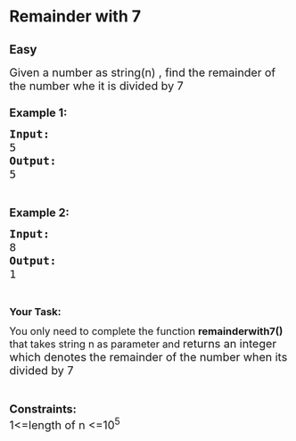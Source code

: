 # Remainder with 7
## Easy
<div class="problem-statement">
                <p></p><p><span style="font-size:20px">Given a number as&nbsp;string(n) , find the remainder of the number whe it is divided by 7<br>
<br>
<strong>Example 1:</strong></span></p>

<pre><span style="font-size:20px"><strong>Input:</strong>
5
<strong>Output:</strong>
5</span></pre>

<p>&nbsp;</p>

<p><span style="font-size:20px"><strong>Example 2:</strong></span></p>

<pre><span style="font-size:20px"><strong>Input:</strong>
8
<strong>Output:</strong>
1</span>
</pre>

<p>&nbsp;</p>

<p><span style="font-size:18px"><strong>Your Task: </strong></span></p>

<p><span style="font-size:18px">You only need to complete the function <strong>remainderwith7()</strong> that takes string n as parameter and </span><span style="font-size:20px">returns an integer which denotes&nbsp;the remainder of the number when its divided by 7</span></p>

<p>&nbsp;</p>

<p><span style="font-size:20px"><strong>Constraints:</strong><br>
1&lt;=length of n &lt;=10<sup>5</sup></span><br>
&nbsp;</p>
 <p></p>
            </div>